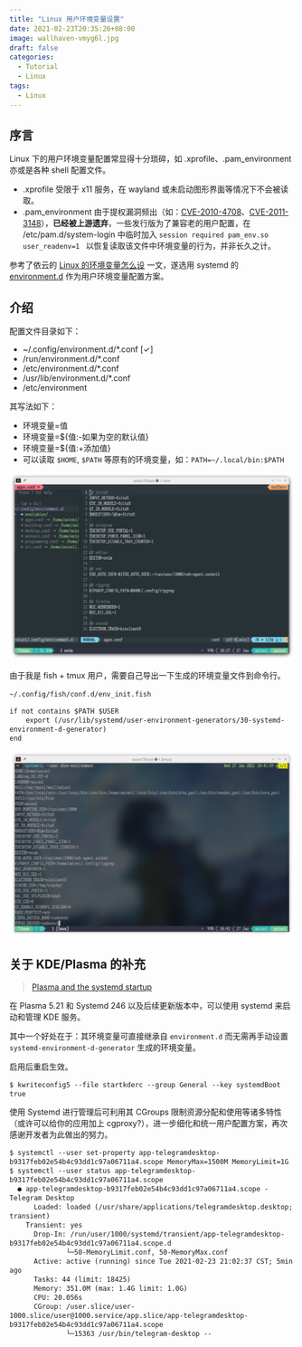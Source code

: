 ```yaml
---
title: "Linux 用户环境变量设置"
date: 2021-02-23T20:35:26+08:00
image: wallhaven-vmyg6l.jpg
draft: false
categories:
  - Tutorial
  - Linux
tags:
  - Linux
---
```


## 序言

Linux 下的用户环境变量配置常显得十分琐碎，如 .xprofile、.pam_environment 亦或是各种 shell 配置文件。

- .xprofile 受限于 x11 服务，在 wayland 或未启动图形界面等情况下不会被读取。
- .pam_environment 由于提权漏洞频出（如：[CVE-2010-4708](https://cve.mitre.org/cgi-bin/cvename.cgi?name=CVE-2010-4708)、[CVE-2011-3148](https://nvd.nist.gov/vuln/detail/CVE-2011-3148)），**已经被上游遗弃**，一些发行版为了兼容老的用户配置，在 /etc/pam.d/system-login 中临时加入 `session required pam_env.so user_readenv=1 ` 以恢复读取该文件中环境变量的行为，并非长久之计。

参考了依云的 [Linux 的环境变量怎么设](https://blog.lilydjwg.me/2020/7/22/linux-environment-variables.215496.html) 一文，遂选用 systemd 的 [environment.d](https://www.freedesktop.org/software/systemd/man/environment.d.html) 作为用户环境变量配置方案。

## 介绍

配置文件目录如下：

- ~/.config/environment.d/\*.conf [✓]
- /run/environment.d/\*.conf
- /etc/environment.d/\*.conf
- /usr/lib/environment.d/\*.conf
- /etc/environment

其写法如下：

- 环境变量=值
- 环境变量=${值:-如果为空的默认值}
- 环境变量=${值:+添加值}
- 可以读取 `$HOME`, `$PATH` 等原有的环境变量，如：`PATH=~/.local/bin:$PATH`

![apps.conf](apps.png)

由于我是 fish + tmux 用户，需要自己导出一下生成的环境变量文件到命令行。

`~/.config/fish/conf.d/env_init.fish`

```fish
if not contains $PATH $USER
    export (/usr/lib/systemd/user-environment-generators/30-systemd-environment-d-generator)
end
```

![show environments](show_env.png)

## 关于 KDE/Plasma 的补充

>[Plasma and the systemd startup](https://blog.davidedmundson.co.uk/blog/plasma-and-the-systemd-startup/)

在 Plasma 5.21 和 Systemd 246 以及后续更新版本中，可以使用 systemd 来启动和管理 KDE 服务。

其中一个好处在于：其环境变量可直接继承自 `environment.d` 而无需再手动设置 `systemd-environment-d-generator` 生成的环境变量。

启用后重启生效。

```fish
$ kwriteconfig5 --file startkderc --group General --key systemdBoot true
```


使用 Systemd 进行管理后可利用其 CGroups 限制资源分配和使用等诸多特性（或许可以给你的应用加上 cgproxy?），进一步细化和统一用户配置方案，再次感谢开发者为此做出的努力。

```fish
$ systemctl --user set-property app-telegramdesktop-b9317feb02e54b4c93dd1c97a06711a4.scope MemoryMax=1500M MemoryLimit=1G
$ systemctl --user status app-telegramdesktop-b9317feb02e54b4c93dd1c97a06711a4.scope
  ● app-telegramdesktop-b9317feb02e54b4c93dd1c97a06711a4.scope - Telegram Desktop
      Loaded: loaded (/usr/share/applications/telegramdesktop.desktop; transient)
    Transient: yes
      Drop-In: /run/user/1000/systemd/transient/app-telegramdesktop-b9317feb02e54b4c93dd1c97a06711a4.scope.d
              └─50-MemoryLimit.conf, 50-MemoryMax.conf
      Active: active (running) since Tue 2021-02-23 21:02:37 CST; 5min ago
      Tasks: 44 (limit: 18425)
      Memory: 351.0M (max: 1.4G limit: 1.0G)
      CPU: 20.056s
      CGroup: /user.slice/user-1000.slice/user@1000.service/app.slice/app-telegramdesktop-b9317feb02e54b4c93dd1c97a06711a4.scope
              └─15363 /usr/bin/telegram-desktop --
```